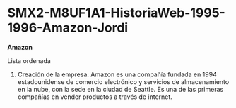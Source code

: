 # SMX2-M8UF1A1-HistoriaWeb-1995-1996-Amazon-Jordi

**Amazon**

Lista ordenada
1. Creación de la empresa:
Amazon es una compañía fundada en 1994 estadounidense de comercio electrónico y servicios de almacenamiento en la nube, con la sede en la ciudad de Seattle. Es una de las primeras compañías en vender productos a través de internet.

